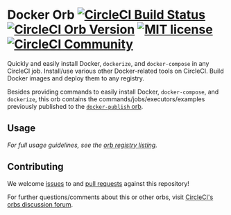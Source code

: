 # Docker Orb [![CircleCI Build Status](https://circleci.com/gh/CircleCI-Public/docker-orb.svg?style=shield "CircleCI Build Status")](https://circleci.com/gh/CircleCI-Public/docker-orb) [![CircleCI Orb Version](https://badges.circleci.com/orbs/circleci/docker.svg)](https://circleci.com/orbs/registry/orb/circleci/docker) [![MIT license](https://img.shields.io/badge/license-MIT-blue.svg)](https://raw.githubusercontent.com/CircleCI-Public/docker-orb/master/LICENSE) [![CircleCI Community](https://img.shields.io/badge/community-CircleCI%20Discuss-343434.svg)](https://discuss.circleci.com/c/ecosystem/orbs)

Quickly and easily install Docker, `dockerize`, and `docker-compose` in any CircleCI job. Install/use various other Docker-related tools on CircleCI. Build Docker images and deploy them to any registry.

Besides providing commands to easily install Docker, `docker-compose`, and `dockerize`, this orb contains the commands/jobs/executors/examples previously published to the [`docker-publish` orb](https://circleci.com/orbs/registry/orb/circleci/docker-publish).

## Usage

_For full usage guidelines, see the [orb registry listing](https://circleci.com/orbs/registry/orb/circleci/docker)._

## Contributing

We welcome [issues](https://github.com/CircleCI-Public/docker-orb/issues) to and [pull requests](https://github.com/CircleCI-Public/docker-orb/pulls) against this repository!

For further questions/comments about this or other orbs, visit [CircleCI's orbs discussion forum](https://discuss.circleci.com/c/orbs).
